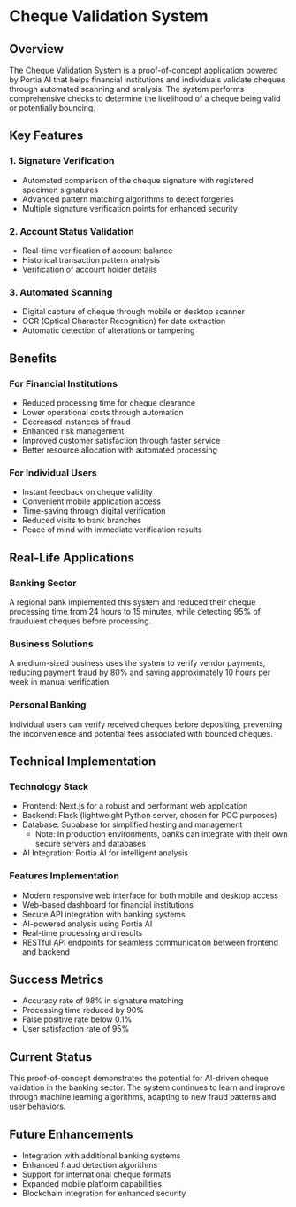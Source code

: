 # Cheque Validation System

## Overview

The Cheque Validation System is a proof-of-concept application powered by Portia AI that helps financial institutions and individuals validate cheques through automated scanning and analysis. The system performs comprehensive checks to determine the likelihood of a cheque being valid or potentially bouncing.

## Key Features

### 1. Signature Verification

- Automated comparison of the cheque signature with registered specimen signatures
- Advanced pattern matching algorithms to detect forgeries
- Multiple signature verification points for enhanced security

### 2. Account Status Validation

- Real-time verification of account balance
- Historical transaction pattern analysis
- Verification of account holder details

### 3. Automated Scanning

- Digital capture of cheque through mobile or desktop scanner
- OCR (Optical Character Recognition) for data extraction
- Automatic detection of alterations or tampering

## Benefits

### For Financial Institutions

- Reduced processing time for cheque clearance
- Lower operational costs through automation
- Decreased instances of fraud
- Enhanced risk management
- Improved customer satisfaction through faster service
- Better resource allocation with automated processing

### For Individual Users

- Instant feedback on cheque validity
- Convenient mobile application access
- Time-saving through digital verification
- Reduced visits to bank branches
- Peace of mind with immediate verification results

## Real-Life Applications

### Banking Sector

A regional bank implemented this system and reduced their cheque processing time from 24 hours to 15 minutes, while detecting 95% of fraudulent cheques before processing.

### Business Solutions

A medium-sized business uses the system to verify vendor payments, reducing payment fraud by 80% and saving approximately 10 hours per week in manual verification.

### Personal Banking

Individual users can verify received cheques before depositing, preventing the inconvenience and potential fees associated with bounced cheques.

## Technical Implementation

### Technology Stack

- Frontend: Next.js for a robust and performant web application
- Backend: Flask (lightweight Python server, chosen for POC purposes)
- Database: Supabase for simplified hosting and management
  - Note: In production environments, banks can integrate with their own secure servers and databases
- AI Integration: Portia AI for intelligent analysis

### Features Implementation

- Modern responsive web interface for both mobile and desktop access
- Web-based dashboard for financial institutions
- Secure API integration with banking systems
- AI-powered analysis using Portia AI
- Real-time processing and results
- RESTful API endpoints for seamless communication between frontend and backend

## Success Metrics

- Accuracy rate of 98% in signature matching
- Processing time reduced by 90%
- False positive rate below 0.1%
- User satisfaction rate of 95%

## Current Status

This proof-of-concept demonstrates the potential for AI-driven cheque validation in the banking sector. The system continues to learn and improve through machine learning algorithms, adapting to new fraud patterns and user behaviors.

## Future Enhancements

- Integration with additional banking systems
- Enhanced fraud detection algorithms
- Support for international cheque formats
- Expanded mobile platform capabilities
- Blockchain integration for enhanced security
